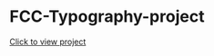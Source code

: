 # FCC-Typography-project

<a href="https://chrysialexan.github.io/FCC-Typography-project/">Click to view project</a>
